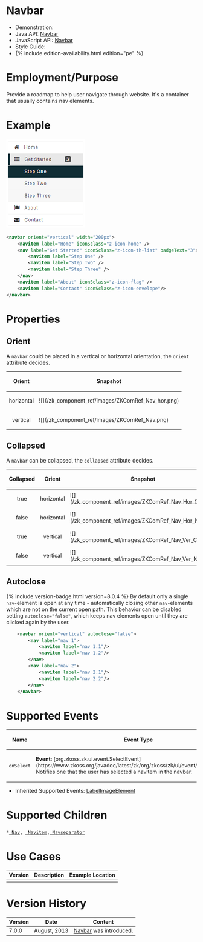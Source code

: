 

# Navbar

- Demonstration:
- Java API:
  [Navbar](http://www.zkoss.org/javadoc/latest/zk/org/zkoss/zkmax/zul/Navbar.html)
- JavaScript API:
  [Navbar](http://www.zkoss.org/javadoc/latest/jsdoc/zkmax/nav/Navbar.html)
- Style Guide:
- {% include edition-availability.html edition="pe" %}

# Employment/Purpose

Provide a roadmap to help user navigate through website. It's a
container that usually contains nav elements.

# Example

![](/zk_component_ref/images/ZKComRef_Nav.png)

```xml
<navbar orient="vertical" width="200px">
    <navitem label="Home" iconSclass="z-icon-home" />
    <nav label="Get Started" iconSclass="z-icon-th-list" badgeText="3">
        <navitem label="Step One" />
        <navitem label="Step Two" />
        <navitem label="Step Three" />
    </nav>
    <navitem label="About" iconSclass="z-icon-flag" />
    <navitem label="Contact" iconSclass="z-icon-envelope"/>
</navbar>
```

# Properties

## Orient

A `navbar` could be placed in a vertical or horizontal orientation, the
`orient` attribute decides.

<table>
<thead>
<tr class="header">
<th><center>
<p>Orient</p>
</center></th>
<th><center>
<p>Snapshot</p>
</center></th>
</tr>
</thead>
<tbody>
<tr class="odd">
<td><center>
<p>horizontal</p>
</center></td>
<td>![](/zk_component_ref/images/ZKComRef_Nav_hor.png)</td>
</tr>
<tr class="even">
<td><center>
<p>vertical</p>
</center></td>
<td>![](/zk_component_ref/images/ZKComRef_Nav.png)</td>
</tr>
</tbody>
</table>

## Collapsed

A `navbar` can be collapsed, the `collapsed` attribute decides.

<table>
<thead>
<tr class="header">
<th><center>
<p>Collapsed</p>
</center></th>
<th><center>
<p>Orient</p>
</center></th>
<th><center>
<p>Snapshot</p>
</center></th>
</tr>
</thead>
<tbody>
<tr class="odd">
<td><center>
<p>true</p>
</center></td>
<td><center>
<p>horizontal</p>
</center></td>
<td>![](/zk_component_ref/images/ZKComRef_Nav_Hor_Cld.png)</td>
</tr>
<tr class="even">
<td><center>
<p>false</p>
</center></td>
<td><center>
<p>horizontal</p>
</center></td>
<td>![](/zk_component_ref/images/ZKComRef_Nav_Hor_No.png)</td>
</tr>
<tr class="odd">
<td><center>
<p>true</p>
</center></td>
<td><center>
<p>vertical</p>
</center></td>
<td>![](/zk_component_ref/images/ZKComRef_Nav_Ver_Cld.png)</td>
</tr>
<tr class="even">
<td><center>
<p>false</p>
</center></td>
<td><center>
<p>vertical</p>
</center></td>
<td>![](/zk_component_ref/images/ZKComRef_Nav_Ver_No.png)</td>
</tr>
</tbody>
</table>

## Autoclose

{% include version-badge.html version=8.0.4 %} By default only a single
`nav`-element is open at any time - automatically closing other
`nav`-elements which are not on the current open path. This behavior can
be disabled setting `autoclose="false"`, which keeps nav elements open
until they are clicked again by the user.

```xml
    <navbar orient="vertical" autoclose="false">
        <nav label="nav 1">
            <navitem label="nav 1.1"/>
            <navitem label="nav 1.2"/>
        </nav>
        <nav label="nav 2">
            <navitem label="nav 2.1"/>
            <navitem label="nav 2.2"/>
        </nav>
    </navbar>
```

# Supported Events

<table>
<thead>
<tr class="header">
<th><center>
<p>Name</p>
</center></th>
<th><center>
<p>Event Type</p>
</center></th>
</tr>
</thead>
<tbody>
<tr class="odd">
<td><center>
<p><code>onSelect</code></p>
</center></td>
<td><p><strong>Event:</strong>
[org.zkoss.zk.ui.event.SelectEvent](https://www.zkoss.org/javadoc/latest/zk/org/zkoss/zk/ui/event/SelectEvent.html) Notifies one that
the user has selected a navitem in the navbar.</p></td>
</tr>
</tbody>
</table>

- Inherited Supported Events: [ LabelImageElement]({{site.baseurl}}/zk_component_ref/base_components/labelimageelement#Supported_Events)

# Supported Children

`*`[` Nav`]({{site.baseurl}}/zk_component_ref/nav)`, `[` Navitem`]({{site.baseurl}}/zk_component_ref/nav/navitem)`,`[` Navseparator`]({{site.baseurl}}/zk_component_ref/nav/navseparator)

# Use Cases

| Version | Description | Example Location |
|---------|-------------|------------------|
|         |             |                  |

# Version History



| Version | Date         | Content                                                                                          |
|---------|--------------|--------------------------------------------------------------------------------------------------|
| 7.0.0   | August, 2013 | [Navbar](http://www.zkoss.org/javadoc/latest/zk/org/zkoss/zkmax/zul/Navbar.html) was introduced. |


